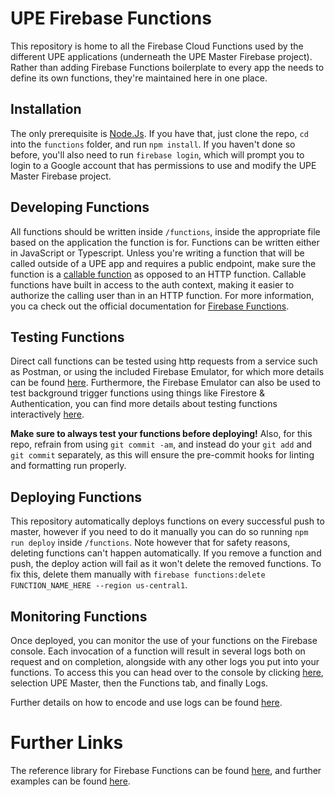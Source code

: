 # UPE Firebase Functions
This repository is home to all the Firebase Cloud Functions used by the different UPE applications (underneath the UPE Master Firebase project). Rather than adding Firebase Functions boilerplate to every app the needs to define its own functions, they're maintained here in one place.

## Installation
The only prerequisite is [Node.Js](https://nodejs.org/en/). If you have that, just clone the repo, `cd` into the `functions` folder, and run `npm install`. If you haven't done so before, you'll also need to run `firebase login`, which will prompt you to login to a Google account that has permissions to use and modify the UPE Master Firebase project.

## Developing Functions
All functions should be written inside `/functions`, inside the appropriate file based on the application the function is for. Functions can be written either in JavaScript or Typescript. Unless you're writing a function that will be called outside of a UPE app and requires a public endpoint, make sure the function is a [callable function](https://firebase.google.com/docs/functions/callable) as opposed to an HTTP function. Callable functions have built in access to the auth context, making it easier to authorize the calling user than in an HTTP function. For more information, you ca check out the official documentation for [Firebase Functions](https://firebase.google.com/docs/functions).

## Testing Functions
Direct call functions can be tested using http requests from a service such as Postman, or using the included Firebase Emulator, for which more details can be found [here](https://firebase.google.com/docs/functions/local-emulator). Furthermore, the Firebase Emulator can also be used to test background trigger functions using things like Firestore & Authentication, you can find more details about testing functions interactively [here](https://firebase.google.com/docs/functions/local-shell).

**Make sure to always test your functions before deploying!** Also, for this repo, refrain from using `git commit -am`, and instead do your `git add` and `git commit` separately, as this will ensure the pre-commit hooks for linting and formatting run properly. 

## Deploying Functions
This repository automatically deploys functions on every successful push to master, however if you need to do it manually you can do so running `npm run deploy` inside `/functions`. Note however that for safety reasons, deleting functions can't happen automatically. If you remove a function and push, the deploy action will fail as it won't delete the removed functions. To fix this, delete them manually with `firebase functions:delete FUNCTION_NAME_HERE --region us-central1`.

## Monitoring Functions
Once deployed, you can monitor the use of your functions on the Firebase console. Each invocation of a function will result in several logs both on request and on completion, alongside with any other logs you put into your functions. To access this you can head over to the console by clicking [here](https://console.firebase.google.com/), selection UPE Master, then the Functions tab, and finally Logs.

Further details on how to encode and use logs can be found [here](https://firebase.google.com/docs/functions/writing-and-viewing-logs).

# Further Links
The reference library for Firebase Functions can be found [here](https://firebase.google.com/docs/reference/node/firebase.functions), and further examples can be found [here](https://github.com/firebase/functions-samples).